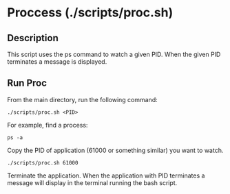 # Proccess (./scripts/proc.sh)

## Description

This script uses the ps command to watch a given PID. When the given PID terminates a message is displayed.

## Run Proc

From the main directory, run the following command:

```shell
./scripts/proc.sh <PID>
```

For example, find a process:

```shell
ps -a
```

Copy the PID of application (61000 or something similar) you want to watch.

```shell
./scripts/proc.sh 61000
```

Terminate the application. When the application with PID terminates a message will display in the terminal running the bash script.
